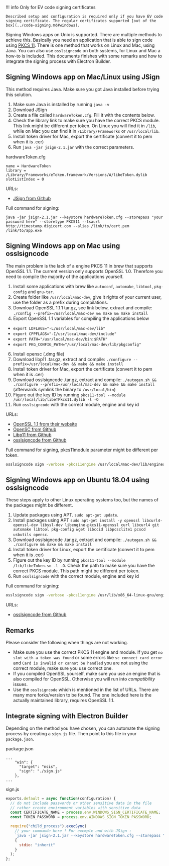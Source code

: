 !!! info Only for EV code signing certificates

    Described setup and configuration is required only if you have EV code signing certificate. The regular certificates supported [out of the box](../code-signing.md#windows).

Signing Windows apps on Unix is supported. There are multiple methods to achieve this. Basically you need an application
that is able to sign code using [PKCS 11](https://en.wikipedia.org/wiki/PKCS_11). There is one method that works on Linux
and Mac, using Java. You can also use `osslsigncode` on both systems, for Linux and Mac a how-to is included. This
documents finishes with some remarks and how to integrate the signing process with Electron Builder.

## Signing Windows app on Mac/Linux using JSign

This method requires Java. Make sure you got Java installed before trying this solution.

1. Make sure Java is installed by running `java -v`
2. Download JSign
3. Create a file called `hardwareToken.cfg`. Fill it with the contents below.
4. Check the library link to make sure you have
the correct PKCS module. This link might be different per token. On Linux you will find it in `/lib`, while on Mac you
can find it in `/Library/Frameworks` or `/usr/local/lib`.
5. Install token driver for Mac, export the certificate (convert it to pem when it is .cer)
6. Run `java -jar jsign-2.1.jar` with the correct parameters.

hardwareToken.cfg
```
name = HardwareToken
library = /Library/Frameworks/eToken.framework/Versions/A/libeToken.dylib
slotListIndex = 0
```

URLs:
- [JSign from Github](https://github.com/ebourg/jsign/releases)

Full command for signing:
```
java -jar jsign-2.1.jar --keystore hardwareToken.cfg --storepass "your password here" --storetype PKCS11 --tsaurl http://timestamp.digicert.com --alias /link/to/cert.pem /link/to/app.exe
```

## Signing Windows app on Mac using osslsigncode

The main problem is the lack of a engine PKCS 11 in brew that supports OpenSSL 1.1. The current version only supports
OpenSSL 1.0. Therefore you need to compile the majority of the applications yourself.

1. Install some applications with brew like `autoconf`, `automake`, `libtool`, `pkg-config` and `gnu-tar`.
2. Create folder like `/usr/local/mac-dev`, give it rights of your current user, use the folder as a prefix during compilations.
4. Download OpenSSL 1.1.1 tar.gz, see link below, extract and compile: `./config --prefix=/usr/local/mac-dev && make && make install`
5. Export OpenSSL 1.1 variables for compiling the applications below
  - `export LDFLAGS="-L/usr/local/mac-dev/lib"`
  - `export CPPFLAGS="-I/usr/local/mac-dev/include"`
  - `export PATH="/usr/local/mac-dev/bin:$PATH"`
  - `export PKG_CONFIG_PATH="/usr/local/mac-dev/lib/pkgconfig"`
6. Install opensc (.dmg file)
7. Download libp11 .tar.gz, extract and compile: `./configure --prefix=/usr/local/mac-dev && make && make install`
8. Install token driver for Mac, export the certificate (convert it to pem when it is .cer)
9. Download osslsigncode .tar.gz, extract and compile: `./autogen.sh && ./configure --prefix=/usr/local/mac-dev && make && make install` (afterwards symlink the binary to `/usr/local/bin`)
10. Figure out the key ID by running `pkcs11-tool --module /usr/local/lib/libeTPkcs11.dylib -l -O`
11. Run `osslsigncode` with the correct module, engine and key id

URLs:
- [OpenSSL 1.1 from their website](https://www.openssl.org/source/)
- [OpenSC from Github](https://github.com/OpenSC/OpenSC/releases)
- [Libp11 from Github](https://github.com/OpenSC/libp11/releases)
- [osslsigncode from Github](https://github.com/mtrojnar/osslsigncode)

Full command for signing, pkcs11module parameter might be different per token.

```sh
osslsigncode sign -verbose -pkcs11engine /usr/local/mac-dev/lib/engines-1.1/libpkcs11.dylib -pkcs11module /usr/local/lib/libeTPkcs11.dylib -h sha256 -n app-name -t https://timestamp.verisign.com/scripts/timestamp.dll -certs /link/to/cert.pem -key 'key-id-here' -pass 'password' -in /link/to/app.exe -out /link/to/app.signed.exe
```

## Signing Windows app on Ubuntu 18.04 using osslsigncode

These steps apply to other Linux operating systems too, but the names of the packages might be different.

1. Update packages using APT. `sudo apt-get update`.
2. Install packages using APT `sudo apt-get install -y openssl libcurl4-openssl-dev libssl-dev libengine-pkcs11-openssl curl libcurl4 git automake libtool pkg-config wget libccid libpcsclite1 pcscd usbutils opensc`.
3. Download osslsigncode .tar.gz, extract and compile: `./autogen.sh && ./configure && make && make install`
4. Install token driver for Linux, export the certificate (convert it to pem when it is .cer)
5. Figure out the key ID by running `pkcs11-tool --module /lib/libeToken.so -l -O`. Check the path to make sure you have
the correct PKCS module. This path might be different per token.
5. Run `osslsigncode` with the correct module, engine and key id

Full command for signing:
```sh
osslsigncode sign -verbose -pkcs11engine /usr/lib/x86_64-linux-gnu/engines-1.1/pkcs11.so -pkcs11module /lib/libeToken.so -h sha256 -n app-name -t https://timestamp.verisign.com/scripts/timestamp.dll -certs /link/to/cert.pem -key 'key-id-here' -pass 'password' -in /link/to/app.exe -out /link/to/app.signed.exe
```

URLs:
- [osslsigncode from Github](https://github.com/mtrojnar/osslsigncode)

## Remarks

Please consider the following when things are not working.

- Make sure you use the correct PKCS 11 engine and module. If you get `no slot with a token was found` or some errors
  like `sc connect card error` and `Card is invalid or cannot be handled` you are not using the correct module, make
  sure you use correct one.
- If you compiled OpenSSL yourself, make sure you use an engine that is also compiled for OpenSSL. Otherwise you
  will run into *compatibility* issues.
- Use the `osslsigncode` which is mentioned in the list of URLs. There are many more forks/version to be found. The one
  included here is the actually maintained library, requires OpenSSL 1.1.

## Integrate signing with Electron Builder

Depending on the method you have chosen, you can automate the signing process by creating a `sign.js` file. Then point
to this file in your `package.json`.

package.json
```
...
    "win": {
      "target": "nsis",
      "sign": "./sign.js"
    },
...
```

sign.js
```js
exports.default = async function(configuration) {
  // do not include passwords or other sensitive data in the file
  // rather create environment variables with sensitive data
  const CERTIFICATE_NAME = process.env.WINDOWS_SIGN_CERTIFICATE_NAME;
  const TOKEN_PASSWORD = process.env.WINDOWS_SIGN_TOKEN_PASSWORD;

  require("child_process").execSync(
    // your commande here ! For exemple and with JSign :
    `java -jar jsign-2.1.jar --keystore hardwareToken.cfg --storepass "${TOKEN_PASSWORD}" --storetype PKCS11 --tsaurl http://timestamp.digicert.com --alias "${CERTIFICATE_NAME}" "${configuration.path}"`,
    {
      stdio: "inherit"
    }
  );
};
```
